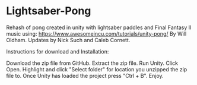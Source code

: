# Lightsaber-Pong
Rehash of pong created in unity with lightsaber paddles and Final Fantasy II music using:
https://www.awesomeincu.com/tutorials/unity-pong/ By Will Oldham. Updates by Nick Such and Caleb Cornett.

Instructions for download and Installation:

  Download the zip file from GitHub.
  Extract the zip file.
  Run Unity.
  Click Open.
  Highlight and click "Select folder" for location you unzipped the zip file to.
  Once Unity has loaded the project press "Ctrl + B".
  Enjoy.
